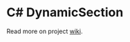 # C# DynamicSection
Read more on project [wiki](https://github.com/vtex/CSharp-DynamicSection/wiki).
